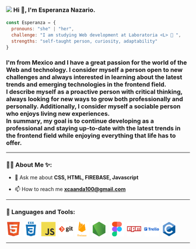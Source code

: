 ### <img src="https://media.giphy.com//cartoon-3d-astronaut-VOgpnDOAddaN0zr9UE/giphy.gif" width="50"> Hi 👋, I'm Esperanza Nazario. 

```javascript
const Esperanza = {
  pronouns: "she" | "her",
  challenge: "I am studying Web development at Laboratoria <L> 💛 ",
  strengths: "self-taught person, curiosity, adaptability"
}
```


<div id="header" aling="center">
      <h3 aling="center"> I'm from Mexico and I have a great passion for the world of the Web and technology. I consider myself a person open to new challenges and always interested in learning about the latest trends and emerging technologies in the frontend field.
<br>
        I describe myself as a proactive person with critical thinking, always looking for new ways to grow both professionally and personally. Additionally, I consider myself a sociable person who enjoys living new experiences.
<br>    
        In summary, my goal is to continue developing as a professional and staying up-to-date with the latest trends in the frontend field while enjoying everything that life has to offer.</h3>
</div>


 ---

### 👨‍💻 About Me ✨:
- 💬 Ask me about **CSS, HTML, FIREBASE, Javascript**

- 📫 How to reach me **xcaanda100@gmail.com**



 ---

 <h3>🔨 Languages and Tools:</h3>
 <div>
   <img src="https://github.com/devicons/devicon/blob/master/icons/html5/html5-original.svg" title="HTML5" alt="HTML" width="40" height="40"/>&nbsp;
   <img src="https://github.com/devicons/devicon/blob/master/icons/css3/css3-plain-wordmark.svg"  title="CSS3" alt="CSS" width="40" height="40"/>&nbsp;
   <img src="https://github.com/devicons/devicon/blob/master/icons/javascript/javascript-original.svg" title="JavaScript" alt="JavaScript" width="40"  height="40"/>&nbsp;
   <img src="https://github.com/devicons/devicon/blob/master/icons/git/git-original-wordmark.svg" title="Git" **alt="Git" width="40" height="40"/>
   <img  src="https://github.com/devicons/devicon/blob/master/icons/firebase/firebase-plain-wordmark.svg" title="firebasi" **alt="firebase" width="40" height="40"/>&nbsp;
   <img  src="https://github.com/devicons/devicon/blob/master/icons/nodejs/nodejs-original.svg" title="nodejs" **alt="nodejs" width="40" height="40"/>&nbsp;
   <img  src="https://github.com/devicons/devicon/blob/master/icons/figma/figma-original.svg" title="figma" **alt="figma" width="40" height="40"/>&nbsp;
   <img  src="https://github.com/devicons/devicon/blob/master/icons/npm/npm-original-wordmark.svg" title="npm" **alt="npm" width="40" height="40"/>&nbsp;
   <img  src="https://github.com/devicons/devicon/blob/master/icons/trello/trello-plain-wordmark.svg" title="trello" **alt="trello" width="40" height="40"/>&nbsp;
   <img  src="https://github.com/devicons/devicon/blob/master/icons/c/c-original.svg" title="trello" **alt="trello" width="40" height="40"/>&nbsp;
         
 ---
 
 

